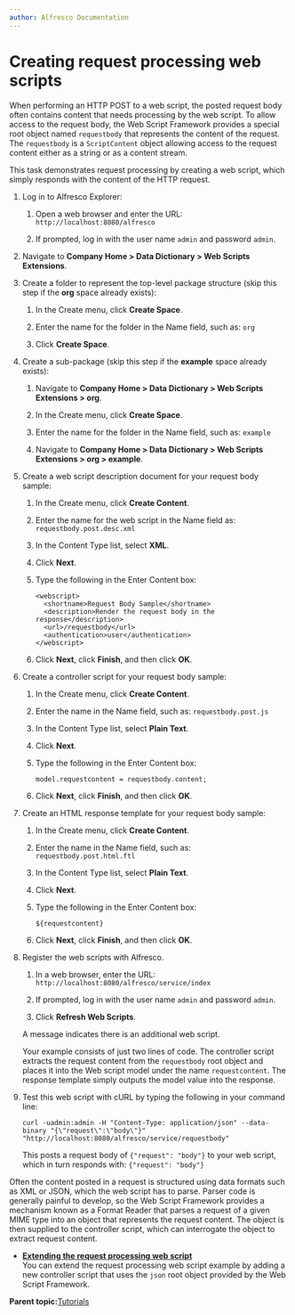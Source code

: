 ```yaml
---
author: Alfresco Documentation
---
```


# Creating request processing web scripts

When performing an HTTP POST to a web script, the posted request body often contains content that needs processing by the web script. To allow access to the request body, the Web Script Framework provides a special root object named `requestbody` that represents the content of the request. The `requestbody` is a `ScriptContent` object allowing access to the request content either as a string or as a content stream.

This task demonstrates request processing by creating a web script, which simply responds with the content of the HTTP request.

1.  Log in to Alfresco Explorer:

    1.  Open a web browser and enter the URL: `http://localhost:8080/alfresco`

    2.  If prompted, log in with the user name `admin` and password `admin`.

2.  Navigate to **Company Home \> Data Dictionary \> Web Scripts Extensions**.

3.  Create a folder to represent the top-level package structure \(skip this step if the **org** space already exists\):

    1.  In the Create menu, click **Create Space**.

    2.  Enter the name for the folder in the Name field, such as: `org`

    3.  Click **Create Space**.

4.  Create a sub-package \(skip this step if the **example** space already exists\):

    1.  Navigate to **Company Home \> Data Dictionary \> Web Scripts Extensions \> org**.

    2.  In the Create menu, click **Create Space**.

    3.  Enter the name for the folder in the Name field, such as: `example`

    4.  Navigate to **Company Home \> Data Dictionary \> Web Scripts Extensions \> org \> example**.

5.  Create a web script description document for your request body sample:

    1.  In the Create menu, click **Create Content**.

    2.  Enter the name for the web script in the Name field as: `requestbody.post.desc.xml`

    3.  In the Content Type list, select **XML**.

    4.  Click **Next**.

    5.  Type the following in the Enter Content box:

        ```
        <webscript>
          <shortname>Request Body Sample</shortname>
          <description>Render the request body in the response</description>
          <url>/requestbody</url>
          <authentication>user</authentication>
        </webscript>
        ```

    6.  Click **Next**, click **Finish**, and then click **OK**.

6.  Create a controller script for your request body sample:

    1.  In the Create menu, click **Create Content**.

    2.  Enter the name in the Name field, such as: `requestbody.post.js`

    3.  In the Content Type list, select **Plain Text**.

    4.  Click **Next**.

    5.  Type the following in the Enter Content box:

        ```
        model.requestcontent = requestbody.content;
        ```

    6.  Click **Next**, click **Finish**, and then click **OK**.

7.  Create an HTML response template for your request body sample:

    1.  In the Create menu, click **Create Content**.

    2.  Enter the name in the Name field, such as: `requestbody.post.html.ftl`

    3.  In the Content Type list, select **Plain Text**.

    4.  Click **Next**.

    5.  Type the following in the Enter Content box:

        ```
        ${requestcontent}
        ```

    6.  Click **Next**, click **Finish**, and then click **OK**.

8.  Register the web scripts with Alfresco.

    1.  In a web browser, enter the URL: `http://localhost:8080/alfresco/service/index`

    2.  If prompted, log in with the user name `admin` and password `admin`.

    3.  Click **Refresh Web Scripts**.

    A message indicates there is an additional web script.

    Your example consists of just two lines of code. The controller script extracts the request content from the `requestbody` root object and places it into the Web script model under the name `requestcontent`. The response template simply outputs the model value into the response.

9.  Test this web script with cURL by typing the following in your command line:

    ```
    curl -uadmin:admin -H "Content-Type: application/json" --data-binary "{\"request\":\"body\"}" "http://localhost:8080/alfresco/service/requestbody"
    ```

    This posts a request body of `{"request": "body"}` to your web script, which in turn responds with: `{"request": "body"}`


Often the content posted in a request is structured using data formats such as XML or JSON, which the web script has to parse. Parser code is generally painful to develop, so the Web Script Framework provides a mechanism known as a Format Reader that parses a request of a given MIME type into an object that represents the request content. The object is then supplied to the controller script, which can interrogate the object to extract request content.

-   **[Extending the request processing web script](../tasks/ws-request-process-extend.md)**  
You can extend the request processing web script example by adding a new controller script that uses the `json` root object provided by the Web Script Framework.

**Parent topic:**[Tutorials](../tasks/ws-tutorials.md)

